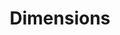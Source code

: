 ---
bigquery: https://console.cloud.google.com/bigquery?p=covid-19-dimensions-ai&page=table&d=data&t=publications
contributors: Digital Science, https://www.digital-science.com/
cost: Free for personal, non-commercial use.
description: Dimensions contains more than 100 million publications, ranging from
  articles published in scholarly journals, books and book chapters, to preprints
  and conference proceedings. All publications are contextualized with linked data
  sets, funding, publications, patents, clinical trials, and policy documents. You
  can also view associated categories, funders, institutions, and researcher profiles.
documentation: https://docs.dimensions.ai/bigquery/index.html
last_edit: 04/05/2022, 18:02:42
location: https://www.dimensions.ai/products/free/
maintained_by: Digital Science, https://www.digital-science.com/
schema_fields:
- labels
- funding_cny
- filing_year
- citations
- mesh_headings
- publisher
- associated_publication_pmid
- legal_status
- wikipedia_url
- interventions
- mesh_terms
- open_access_categories_v2
- publication_year
- associated_publication_arxiv_id
- pages
- abstract
- filing_date
- open_access_categories
- conditions
- funder_orgs
- original_assignee_countries
- organisation_details
- category_hra
- funder_countries
- family_members_ids
- clinical_trial_ids
- altmetrics
- isbn
- book_title
- language
- type
- name
- publication_date
- authors
- acronym
- research_orgs
- license
- funder_org_cities
- title
- reference_ids
- family_count
- date_imported_gbq
- cited_by_ids
- assignee_orgs
- proceedings_title
- filing_status
- subtitles
- category_bra
- funder_org_acronyms
- pmid
- legal_events
- doi
- category_hrcs_rac
- description
- funding_cad
- current_assignee_orgs
- id
- funding_currency
- conference
- address
- end_date
- categories
- citation_string
- funding_details
- researcher_ids
- associated_publication_doi
- parent_id
- jurisdiction
- embargo_date
- research_org_countries
- funding_gbp
- investigators
- original_title
- acknowledgements
- original_abstract
- editors
- end_year
- aliases
- linkout
- links
- current_assignee
- status
- book_series_title
- repository_id
- funder_org
- cpc
- resulting_publication_ids
- funding_nzd
- supporting_grant_ids
- current_assignee_countries
- associated_publication_id
- category_rcdc
- resulting_publication_doi
- date_modified
- category_icrp_cso
- expiration_year
- year
- category_sdg
- funder_org_state_codes
- category_hrcs_hc
- granted_year
- family_id
- funder_org_countries
- research_org_cities
- pmcid
- research_org_state_names
- acronyms
- funding_aud
- associated_grant_ids
- funding_usd
- priority_year
- research_org_country_names
- grant_number
- funding_amount
- repository_url
- concepts
- funding_jpy
- journal
- start_date
- funding_chf
- kind
- eisbn
- metrics
- source_id
- relationships
- gender
- start_year
- category_uoa
- application_number
- publication_ids
- assignee_countries
- date_inserted
- inventor_names
- ipcr
- external_ids
- issue
- priority_date
- original_assignee_orgs
- granted_date
- research_org_city_names
- funding_eur
- repository_name
- created_date
- original_assignee
- citations_count
- expiration_date
- brief_title
- phase
- types
- active_years
- email_address
- patent_ids
- volume
- date_normal
- category_for
- foa_number
- category_icrp_ct
- registry
- date
- date_print
- journal_lists
- established
- research_org_state_codes
- date_online
- arxiv_id
shortname: dimensions
tags:
- scholarly literature
- patents
- funding
- clinical trials
- academic profiles
terms_of_use: 'Use of both the Dimensions COVID-19 dataset and full Dimensions dataset
  are subject to the Dimensions Terms of use: https://www.dimensions.ai/policies-terms-legal '
title: Dimensions
uuid: dcff88bd-fe6b-4fdb-8159-809bf9d7bc1c
---